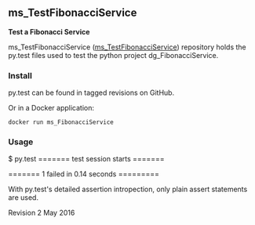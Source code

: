 ## ms_TestFibonacciService

**Test a Fibonacci Service**

ms_TestFibonacciService ([ms_TestFibonacciService](http://github.com/msmith303/ms_TestFibonacciService)) repository
holds the py.test files used to test the python project dg_FibonacciService.


### Install

py.test can be found in tagged revisions on GitHub.

Or in a Docker application:

    docker run ms_FibonacciService

### Usage

  $ py.test
  ======= test session starts =======

  =======  1 failed in 0.14 seconds =========

  With py.test's detailed assertion intropection, only plain assert statements are used.

Revision 2 May 2016
